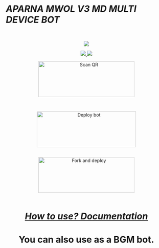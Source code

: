 # _APARNA MWOL V3 MD MULTI DEVICE BOT_
<br>
<div align="center">
  <p align="center">
<img src=https://i.imgur.com/4prVeBr.jpeg>
</p>

<div align="center">
<a href="https://instagram.com/_midhun_x3__"><img src="https://img.shields.io/badge/Instagram-E4405F?style=for-the-badge&logo=instagram&logoColor=white"/> 
  <a href="https://wa.me/918281370025"><img src="https://img.shields.io/badge/WhatsApp-25D366?style=for-the-badge&logo=whatsapp&logoColor=white" />
</p>
  
<a href="https://raganork-web.vercel.app/"><img align="center" src="https://www.linkpicture.com/q/20220711_172406.png" alt="Scan QR" height="112" width="300" /></a>
<br>
<div>
<br>
  
<a href="https://deploy-md-heroku.vercel.app/" target="blank"><img align="center" src="https://www.linkpicture.com/q/20220711_172506.png" alt="Deploy bot" height="112" width="310" /></a>
  <div>
<br>
<a href="https://github.com/YSMIDHUN/APARNA_V3_MD/fork"><img align="center" src="https://www.linkpicture.com/q/20220711_173251.png" alt="Fork and deploy" height="112" width="300" /></a>
<div>
  <br>

# _[How to use? Documentation](https://github.com/souravkl11/raganork-md/wiki/Raganork-Documentation)_

# You can also use as a BGM bot. 
